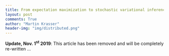 ```yaml
---
title: From expectation maximization to stochastic variational inference
layout: post
comments: True
author: "Martin Krasser"
header-img: "img/distributed.png"
---
```


**Update, Nov. 1<sup>st</sup> 2019**: This article has been removed and will be completely re-written ...
